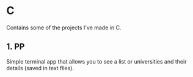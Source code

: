 # C
  Contains some of the projects I've made in C.
  
## 1. PP
  Simple terminal app that allows you to see a list or universities and their details (saved in text files).
